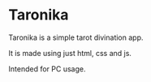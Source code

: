 # Taronika

Taronika is a simple tarot divination app.

It is made using just html, css and js.

Intended for PC usage.
